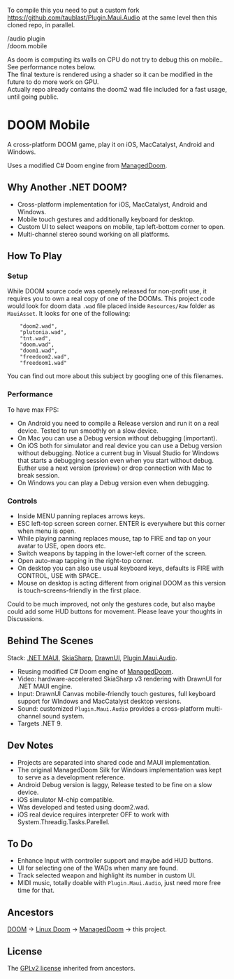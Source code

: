 To compile this you need to put a custom fork https://github.com/taublast/Plugin.Maui.Audio at the same level then this cloned repo, in parallel.

/audio plugin  
/doom.mobile

As doom is computing its walls on CPU do not try to debug this on mobile.. See performance notes below.  
The final texture is rendered using a shader so it can be modified in the future to do more work on GPU.  
Actually repo already contains the doom2 wad file included for a fast usage, until going public.

# DOOM Mobile

A cross-platform DOOM game, play it on iOS, MacCatalyst, Android and Windows.

Uses a modified C# Doom engine from [ManagedDoom](https://github.com/sinshu/managed-doom).


## Why Another .NET DOOM?

* Cross-platform implementation for iOS, MacCatalyst, Android and Windows. 
* Mobile touch gestures and additionally keyboard for desktop.
* Custom UI to select weapons on mobile, tap left-bottom corner to open.
* Multi-channel stereo sound working on all platforms.

## How To Play

### Setup

While DOOM source code was openely released for non-profit use, it requires you to own a real copy of one of the DOOMs. 
This project code would look for doom data `.wad` file placed inside `Resources/Raw` folder as `MauiAsset`. It looks for one of the following:
```
    "doom2.wad",
    "plutonia.wad",
    "tnt.wad",
    "doom.wad",
    "doom1.wad",
    "freedoom2.wad",
    "freedoom1.wad"
```
You can find out more about this subject by googling one of this filenames.

### Performance

To have max FPS:

* On Android you need to compile a Release version and run it on a real device. Tested to run smoothly on a slow device.
* On Mac you can use a Debug version without debugging (important).
* On iOS both for simulator and real device you can use a Debug version without debugging. Notice a current bug in Visual Studio for Windows that starts a debugging session even when you start without debug. Euther use a next version (preview) or drop connection with Mac to break session.
* On Windows you can play a Debug version even when debugging.

### Controls

* Inside MENU panning replaces arrows keys.
* ESC left-top screen screen corner. ENTER is everywhere but this corner when menu is open.
* While playing panning replaces mouse, tap to FIRE and tap on your avatar to USE, open doors etc. 
* Switch weapons by tapping in the lower-left corner of the screen.
* Open auto-map tapping in the right-top corner.
* On desktop you can also use usual keyboard keys, defaults is FIRE with CONTROL, USE with SPACE..
* Mouse on desktop is acting different from original DOOM as this version is touch-screens-friendly in the first place.

Could to be much improved, not only the gestures code, but also maybe could add some HUD buttons for movement. Please leave your thoughts in Discussions.

## Behind The Scenes

Stack: [.NET MAUI](https://dotnet.microsoft.com/en-us/apps/maui), [SkiaSharp](https://github.com/mono/SkiaSharp), [DrawnUI](https://github.com/taublast/DrawnUi.Maui), [Plugin.Maui.Audio](https://github.com/jfversluis/Plugin.Maui.Audio).

* Reusing modified C# Doom engine of [ManagedDoom](https://github.com/sinshu/managed-doom).
* Video: hardware-accelerated SkiaSharp v3 rendering with DrawnUI for .NET MAUI engine.
* Input: DrawnUI Canvas mobile-friendly touch gestures, full keyboard support for WIndows and MacCatalyst desktop versions.
* Sound: customized `Plugin.Maui.Audio` provides a cross-platform multi-channel sound system.
* Targets .NET 9.

## Dev Notes

* Projects are separated into shared code and MAUI implementation.
* The original ManagedDoom Silk for Windows implementation was kept to serve as a development reference.
* Android Debug version is laggy, Release tested to be fine on a slow device.
* iOS simulator M-chip compatible.
* Was developed and tested using doom2.wad.
* iOS real device requires interpreter OFF to work with System.Threadig.Tasks.Parellel.

## To Do

* Enhance Input with controller support and maybe add HUD buttons.
* UI for selecting one of the WADs when many are found.
* Track selected weapon and highlight its number in custom UI.
* MIDI music, totally doable with `Plugin.Maui.Audio`, just need more free time for that.

## Ancestors

[DOOM](https://github.com/id-Software/DOOM) -> [Linux Doom](https://github.com/id-Software/DOOM) -> [ManagedDoom](https://github.com/sinshu/managed-doom) -> this project.

 ## License

The [GPLv2 license](LICENSE.txt) inherited from ancestors.
